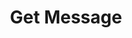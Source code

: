 ---
title: Get Message
excerpt: Retrieves the [Message](#schema_message) object for a valid identifier.
api:
  file: botpress-api.json
  operationId: getMessage
deprecated: false
hidden: false
metadata:
  title: ''
  description: ''
  robots: index
next:
  description: ''
---